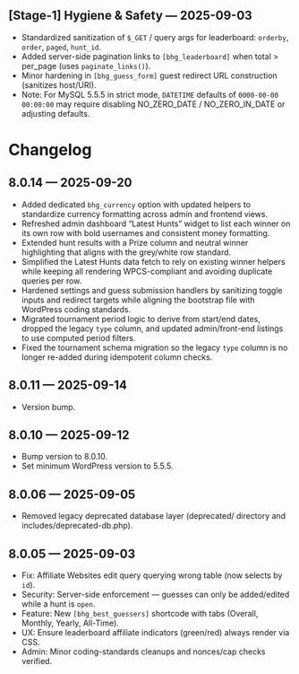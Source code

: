 
## [Stage-1] Hygiene & Safety — 2025-09-03

- Standardized sanitization of `$_GET` / query args for leaderboard: `orderby`, `order`, `paged`, `hunt_id`.
- Added server-side pagination links to `[bhg_leaderboard]` when total > per_page (uses `paginate_links()`).
- Minor hardening in `[bhg_guess_form]` guest redirect URL construction (sanitizes host/URI).
- Note: For MySQL 5.5.5 in strict mode, `DATETIME` defaults of `0000-00-00 00:00:00` may require disabling NO_ZERO_DATE / NO_ZERO_IN_DATE or adjusting defaults.

# Changelog

## 8.0.14 — 2025-09-20
- Added dedicated `bhg_currency` option with updated helpers to standardize currency formatting across admin and frontend views.
- Refreshed admin dashboard “Latest Hunts” widget to list each winner on its own row with bold usernames and consistent money formatting.
- Extended hunt results with a Prize column and neutral winner highlighting that aligns with the grey/white row standard.
- Simplified the Latest Hunts data fetch to rely on existing winner helpers while keeping all rendering WPCS-compliant and avoiding duplicate queries per row.
- Hardened settings and guess submission handlers by sanitizing toggle inputs and redirect targets while aligning the bootstrap file with WordPress coding standards.
- Migrated tournament period logic to derive from start/end dates, dropped the legacy `type` column, and updated admin/front-end listings to use computed period filters.
- Fixed the tournament schema migration so the legacy `type` column is no longer re-added during idempotent column checks.

## 8.0.11 — 2025-09-14
- Version bump.

## 8.0.10 — 2025-09-12
- Bump version to 8.0.10.
- Set minimum WordPress version to 5.5.5.

## 8.0.06 — 2025-09-05
- Removed legacy deprecated database layer (deprecated/ directory and includes/deprecated-db.php).

## 8.0.05 — 2025-09-03
- Fix: Affiliate Websites edit query querying wrong table (now selects by `id`).
- Security: Server-side enforcement — guesses can only be added/edited while a hunt is `open`.
- Feature: New `[bhg_best_guessers]` shortcode with tabs (Overall, Monthly, Yearly, All-Time).
- UX: Ensure leaderboard affiliate indicators (green/red) always render via CSS.
- Admin: Minor coding-standards cleanups and nonces/cap checks verified.


